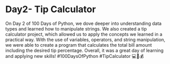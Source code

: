 <h1>Day2- Tip Calculator</h1>
<p>On Day 2 of 100 Days of Python, we dove deeper into understanding data types and learned how to manipulate strings. We also created a tip calculator project, which allowed us to apply the concepts we learned in a practical way. With the use of variables, operators, and string manipulation, we were able to create a program that calculates the total bill amount including the desired tip percentage. Overall, it was a great day of learning and applying new skills! #100DaysOfPython #TipCalculator 💻🔢💰
</p>
